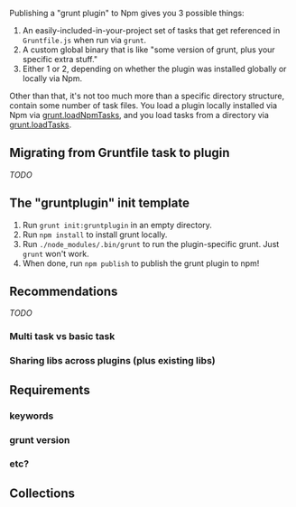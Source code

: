 Publishing a "grunt plugin" to Npm gives you 3 possible things:

1. An easily-included-in-your-project set of tasks that get referenced in `Gruntfile.js` when run via `grunt`.
2. A custom global binary that is like "some version of grunt, plus your specific extra stuff."
3. Either 1 or 2, depending on whether the plugin was installed globally or locally via Npm.

Other than that, it's not too much more than a specific directory structure, contain some number of task files. You load a plugin locally installed via Npm via [grunt.loadNpmTasks](grunt#wiki-grunt-loadNpmTasks), and you load tasks from a directory via [grunt.loadTasks](grunt#wiki-grunt-loadTasks).

## Migrating from Gruntfile task to plugin
_TODO_

## The "gruntplugin" init template
1. Run `grunt init:gruntplugin` in an empty directory.
2. Run `npm install` to install grunt locally.
3. Run `./node_modules/.bin/grunt` to run the plugin-specific grunt. Just `grunt` won't work.
4. When done, run `npm publish` to publish the grunt plugin to npm!

## Recommendations
_TODO_

### Multi task vs basic task
### Sharing libs across plugins (plus existing libs)


## Requirements

### keywords
### grunt version
### etc?


## Collections
